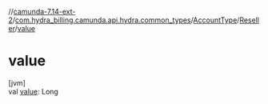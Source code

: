 //[camunda-7.14-ext-2](../../../../index.md)/[com.hydra_billing.camunda.api.hydra.common_types](../../index.md)/[AccountType](../index.md)/[Reseller](index.md)/[value](value.md)

# value

[jvm]\
val [value](value.md): Long
